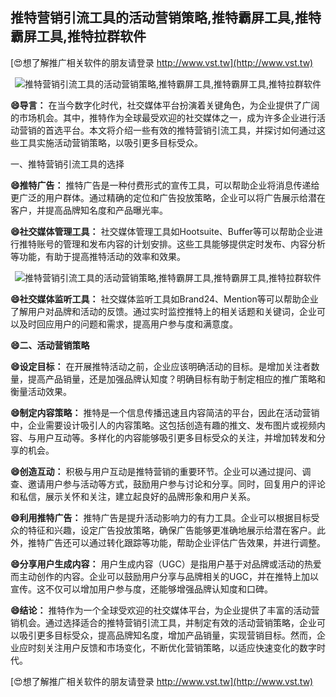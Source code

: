 ## **推特营销引流工具的活动营销策略,推特霸屏工具,推特霸屏工具,推特拉群软件**

[😍想了解推广相关软件的朋友请登录 http://www.vst.tw](http://www.vst.tw)

 <center><img src="https://vst.tw/MP4/tuiguang/png/4.png" alt="推特营销引流工具的活动营销策略,推特霸屏工具,推特霸屏工具,推特拉群软件"></center>

**😄导言：**
在当今数字化时代，社交媒体平台扮演着关键角色，为企业提供了广阔的市场机会。其中，推特作为全球最受欢迎的社交媒体之一，成为许多企业进行活动营销的首选平台。本文将介绍一些有效的推特营销引流工具，并探讨如何通过这些工具实施活动营销策略，以吸引更多目标受众。

一、推特营销引流工具的选择

**😄推特广告：**
推特广告是一种付费形式的宣传工具，可以帮助企业将消息传递给更广泛的用户群体。通过精确的定位和广告投放策略，企业可以将广告展示给潜在客户，并提高品牌知名度和产品曝光率。

**😄社交媒体管理工具：**
社交媒体管理工具如Hootsuite、Buffer等可以帮助企业进行推特账号的管理和发布内容的计划安排。这些工具能够提供定时发布、内容分析等功能，有助于提高推特活动的效率和效果。

 <center><img src="https://vst.tw/MP4/tuiguang/png/1.png" alt="推特营销引流工具的活动营销策略,推特霸屏工具,推特霸屏工具,推特拉群软件"></center>

**😄社交媒体监听工具：**
社交媒体监听工具如Brand24、Mention等可以帮助企业了解用户对品牌和活动的反馈。通过实时监控推特上的相关话题和关键词，企业可以及时回应用户的问题和需求，提高用户参与度和满意度。

**😄二、活动营销策略**

**😄设定目标：**
在开展推特活动之前，企业应该明确活动的目标。是增加关注者数量，提高产品销量，还是加强品牌认知度？明确目标有助于制定相应的推广策略和衡量活动效果。

**😄制定内容策略：**
推特是一个信息传播迅速且内容简洁的平台，因此在活动营销中，企业需要设计吸引人的内容策略。这包括创造有趣的推文、发布图片或视频内容、与用户互动等。多样化的内容能够吸引更多目标受众的关注，并增加转发和分享的机会。

**😄创造互动：**
积极与用户互动是推特营销的重要环节。企业可以通过提问、调查、邀请用户参与活动等方式，鼓励用户参与讨论和分享。同时，回复用户的评论和私信，展示关怀和关注，建立起良好的品牌形象和用户关系。

**😄利用推特广告：**
推特广告是提升活动影响力的有力工具。企业可以根据目标受众的特征和兴趣，设定广告投放策略，确保广告能够更准确地展示给潜在客户。此外，推特广告还可以通过转化跟踪等功能，帮助企业评估广告效果，并进行调整。

**😄分享用户生成内容：**
用户生成内容（UGC）是指用户基于对品牌或活动的热爱而主动创作的内容。企业可以鼓励用户分享与品牌相关的UGC，并在推特上加以宣传。这不仅可以增加用户参与度，还能够增强品牌认知度和口碑。

**😄结论：**
推特作为一个全球受欢迎的社交媒体平台，为企业提供了丰富的活动营销机会。通过选择适合的推特营销引流工具，并制定有效的活动营销策略，企业可以吸引更多目标受众，提高品牌知名度，增加产品销量，实现营销目标。然而，企业应时刻关注用户反馈和市场变化，不断优化营销策略，以适应快速变化的数字时代。

[😍想了解推广相关软件的朋友请登录 http://www.vst.tw](http://www.vst.tw)



